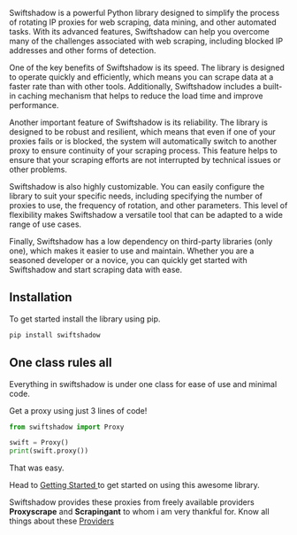 
Swiftshadow is a powerful Python library designed to simplify the process of rotating IP proxies for web scraping, data mining, and other automated tasks. With its advanced features, Swiftshadow can help you overcome many of the challenges associated with web scraping, including blocked IP addresses and other forms of detection.

One of the key benefits of Swiftshadow is its speed. The library is designed to operate quickly and efficiently, which means you can scrape data at a faster rate than with other tools. Additionally, Swiftshadow includes a built-in caching mechanism that helps to reduce the load time and improve performance.

Another important feature of Swiftshadow is its reliability. The library is designed to be robust and resilient, which means that even if one of your proxies fails or is blocked, the system will automatically switch to another proxy to ensure continuity of your scraping process. This feature helps to ensure that your scraping efforts are not interrupted by technical issues or other problems.

Swiftshadow is also highly customizable. You can easily configure the library to suit your specific needs, including specifying the number of proxies to use, the frequency of rotation, and other parameters. This level of flexibility makes Swiftshadow a versatile tool that can be adapted to a wide range of use cases.

Finally, Swiftshadow has a low dependency on third-party libraries (only one), which makes it easier to use and maintain. Whether you are a seasoned developer or a novice, you can quickly get started with Swiftshadow and start scraping data with ease.
## Installation 
To get started install the library using pip.
``` py
pip install swiftshadow
```

## One class rules all
Everything in swiftshadow is under one class for ease of use and minimal code.

Get a proxy using just 3 lines of code!
``` py
from swiftshadow import Proxy

swift = Proxy()
print(swift.proxy())
```
That was easy. 

Head to [Getting Started ](/getting-started) to get started on using this awesome library.

Swiftshadow provides these proxies from freely available providers **Proxyscrape** and **Scrapingant** to whom i am very thankful for.
Know all things about these [Providers](providers)